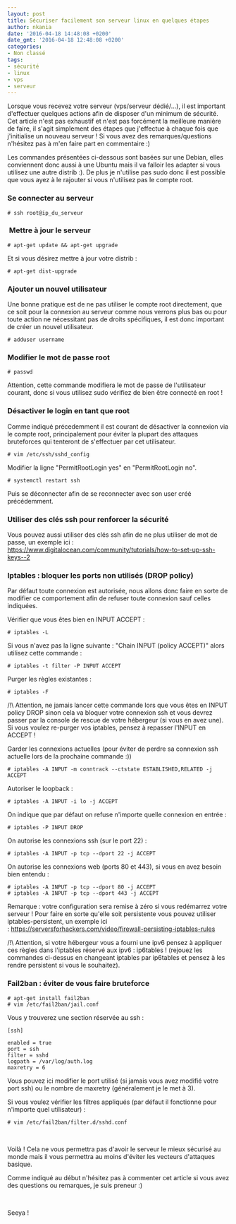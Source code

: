 ```yaml
---
layout: post
title: Sécuriser facilement son serveur linux en quelques étapes
author: nkania
date: '2016-04-18 14:48:08 +0200'
date_gmt: '2016-04-18 12:48:08 +0200'
categories:
- Non classé
tags:
- sécurité
- linux
- vps
- serveur
---
```


Lorsque vous recevez votre serveur (vps/serveur dédié/...), il est important d'effectuer quelques actions afin de disposer d'un minimum de sécurité. Cet article n'est pas exhaustif et n'est pas forcément la meilleure manière de faire, il s'agit simplement des étapes que j'effectue à chaque fois que j'initialise un nouveau serveur ! Si vous avez des remarques/questions n'hésitez pas à m'en faire part en commentaire :)

Les commandes présentées ci-dessous sont basées sur une Debian, elles conviennent donc aussi à une Ubuntu mais il va falloir les adapter si vous utilisez une autre distrib :). De plus je n'utilise pas sudo donc il est possible que vous ayez à le rajouter si vous n'utilisez pas le compte root.

### Se connecter au serveur

```
# ssh root@ip_du_serveur
```

###  Mettre à jour le serveur

```
# apt-get update && apt-get upgrade
```

Et si vous désirez mettre à jour votre distrib :

```
# apt-get dist-upgrade
```

### Ajouter un nouvel utilisateur

Une bonne pratique est de ne pas utiliser le compte root directement, que ce soit pour la connexion au serveur comme nous verrons plus bas ou pour toute action ne nécessitant pas de droits spécifiques, il est donc important de créer un nouvel utilisateur.

```
# adduser username
```

### Modifier le mot de passe root

```
# passwd
```

Attention, cette commande modifiera le mot de passe de l'utilisateur courant, donc si vous utilisez sudo vérifiez de bien être connecté en root !

### Désactiver le login en tant que root

Comme indiqué précedemment il est courant de désactiver la connexion via le compte root, principalement pour éviter la plupart des attaques bruteforces qui tenteront de s'effectuer par cet utilisateur.

```
# vim /etc/ssh/sshd_config
```

Modifier la ligne "PermitRootLogin yes" en "PermitRootLogin no".

```
# systemctl restart ssh
```

Puis se déconnecter afin de se reconnecter avec son user créé précédemment.

### Utiliser des clés ssh pour renforcer la sécurité

Vous pouvez aussi utiliser des clés ssh afin de ne plus utiliser de mot de passe, un exemple ici : <https://www.digitalocean.com/community/tutorials/how-to-set-up-ssh-keys--2>

### Iptables : bloquer les ports non utilisés (DROP policy)

Par défaut toute connexion est autorisée, nous allons donc faire en sorte de modifier ce comportement afin de refuser toute connexion sauf celles indiquées.

Vérifier que vous êtes bien en INPUT ACCEPT :

```
# iptables -L
```

Si vous n'avez pas la ligne suivante : "Chain INPUT (policy ACCEPT)" alors utilisez cette commande :

```
# iptables -t filter -P INPUT ACCEPT
```

Purger les règles existantes :

```
# iptables -F
```

/!\\ Attention, ne jamais lancer cette commande lors que vous êtes en INPUT policy DROP sinon cela va bloquer votre connexion ssh et vous devrez passer par la console de rescue de votre hébergeur (si vous en avez une). Si vous voulez re-purger vos iptables, pensez à repasser l'INPUT en ACCEPT !

Garder les connexions actuelles (pour éviter de perdre sa connexion ssh actuelle lors de la prochaine commande :))

```
# iptables -A INPUT -m conntrack --ctstate ESTABLISHED,RELATED -j ACCEPT
```

Autoriser le loopback :

```
# iptables -A INPUT -i lo -j ACCEPT
```

On indique que par défaut on refuse n'importe quelle connexion en entrée :

```
# iptables -P INPUT DROP
```

On autorise les connexions ssh (sur le port 22) :

```
# iptables -A INPUT -p tcp --dport 22 -j ACCEPT
```

On autorise les connexions web (ports 80 et 443), si vous en avez besoin bien entendu :

```
# iptables -A INPUT -p tcp --dport 80 -j ACCEPT
# iptables -A INPUT -p tcp --dport 443 -j ACCEPT
```

Remarque : votre configuration sera remise à zéro si vous redémarrez votre serveur ! Pour faire en sorte qu'elle soit persistente vous pouvez utiliser iptables-persistent, un exemple ici : <https://serversforhackers.com/video/firewall-persisting-iptables-rules>

/!\\ Attention, si votre hébergeur vous a fourni une ipv6 pensez à appliquer ces règles dans l'iptables réservé aux ipv6 : ip6tables ! (rejouez les commandes ci-dessus en changeant iptables par ip6tables et pensez à les rendre persistent si vous le souhaitez).

### Fail2ban : éviter de vous faire bruteforce

```
# apt-get install fail2ban
# vim /etc/fail2ban/jail.conf
```

Vous y trouverez une section réservée au ssh :

```
[ssh]

enabled = true
port = ssh
filter = sshd
logpath = /var/log/auth.log
maxretry = 6
```

Vous pouvez ici modifier le port utilisé (si jamais vous avez modifié votre port ssh) ou le nombre de maxretry (généralement je le met à 3).

Si vous voulez vérifier les filtres appliqués (par défaut il fonctionne pour n'importe quel utilisateur) :

```
# vim /etc/fail2ban/filter.d/sshd.conf
```

 

Voilà ! Cela ne vous permettra pas d'avoir le serveur le mieux sécurisé au monde mais il vous permettra au moins d'éviter les vecteurs d'attaques basique.

Comme indiqué au début n'hésitez pas à commenter cet article si vous avez des questions ou remarques, je suis preneur :)

 

Seeya !
